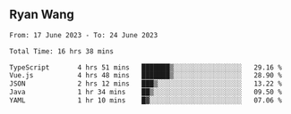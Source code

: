 ## Ryan Wang

<!--START_SECTION:waka-->

```txt
From: 17 June 2023 - To: 24 June 2023

Total Time: 16 hrs 38 mins

TypeScript       4 hrs 51 mins   ███████▒░░░░░░░░░░░░░░░░░   29.16 %
Vue.js           4 hrs 48 mins   ███████▒░░░░░░░░░░░░░░░░░   28.90 %
JSON             2 hrs 12 mins   ███▒░░░░░░░░░░░░░░░░░░░░░   13.22 %
Java             1 hr 34 mins    ██▒░░░░░░░░░░░░░░░░░░░░░░   09.50 %
YAML             1 hr 10 mins    █▓░░░░░░░░░░░░░░░░░░░░░░░   07.06 %
```

<!--END_SECTION:waka-->
